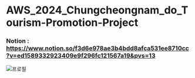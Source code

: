 # AWS_2024_Chungcheongnam_do_Tourism-Promotion-Project

### Notion : https://www.notion.so/f3d6e978ae3b4bdd8afca531ee8710cc?v=ed1589332923409e9f296fc121567a19&pvs=13

![프로필](https://github.com/NICESONY/AWS_2024_Chungcheongnam_do_Tourism-Promotion-Project/assets/106459423/cf661580-5813-4b2d-9c21-b74023c7d6d1)
